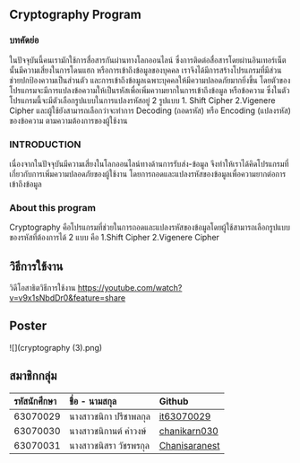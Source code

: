 ## Cryptography Program
### บทคัดย่อ
ในปัจจุบันนี้คนเรามักใช้การสื่อสารกันผ่านทางโลกออนไลน์ ซึ่งการติดต่อสื่อสารโดยผ่านอินเทอร์เน็ตนั้นมีความเสี่ยงในการโดนแฮก หรือการเข้าถึงข้อมูลของบุคคล เราจึงได้มีการสร้างโปรแกรมที่มีส่วนช่วยปกป้องความเป็นส่วนตัว และการเข้าถึงข้อมูลเฉพาะบุคคลให้มีความปลอดภัยมากยิ่งขึ้น โดยตัวของโปรแกรมจะมีการแปลงข้อความให้เป็นรหัสเพื่อเพิ่มความยากในการเข้าถึงข้อมูล หรือข้อความ ซึ่งในตัวโปรแกรมนี้จะมีตัวเลือกรูปแบบในการแปลงรหัสอยู่ 2 รูปแบบ  1. Shift Cipher 2.Vigenere Cipher  และผู้ใช้ยังสามารถเลือกว่าจะทำการ Decoding (ถอดรหัส) หรือ Encoding (แปลงรหัส) ของข้อความ ตามความต้องการของผู้ใช้งาน

### INTRODUCTION
  เนื่องจากในปัจจุบันมีความเสี่ยงในโลกออนไลน์ทางด้านการรับส่ง-ข้อมูล จึงทำให้เราได้คิดโปรแกรมที่เกี่ยวกับการเพิ่มความปลอดภัยของผู้ใช้งาน โดยการถอดและแปลงรหัสของข้อมูลเพื่อความยากต่อการเข้าถึงข้อมูล
### About this program
  Cryptography คือโปรแกรมที่ช่วยในการถอดและแปลงรหัสของข้อมูลโดยผู้ใช้สามารถเลือกรูปแบบของรหัสที่ต้องการได้ 2 แบบ คือ 1.Shift Cipher 2.Vigenere Cipher
## วิธีการใช้งาน 
วิดีโอสาธิตวิธีการใช้งาน https://youtube.com/watch?v=v9x1sNbdDr0&feature=share
## Poster
![](cryptography (3).png)


## สมาชิกกลุ่ม

| รหัสนักศึกษา| ชื่อ - นามสกุล |    Github    |
| :---         |     :---      |          :--- |
| 63070029   |นางสาวชนิกา ปรีชาพลกุล     |[it63070029](https://github.com/it63070029) |
| 63070030   |นางสาวชนิกานต์ คำวงษ์     | [chanikarn030](https://github.com/chanikarn030)|
| 63070031   |นางสาวชนิสรา วัชรพรกุล     |[Chanisaranest](https://github.com/Chanisaranest)|
